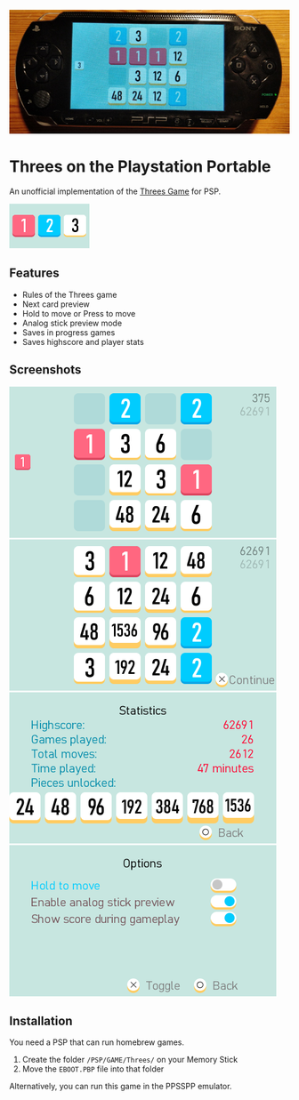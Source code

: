 ![](screenshots/photo.jpg)

# Threes on the Playstation Portable

An unofficial implementation of the [Threes Game](http://playthrees.com/) for PSP.

![](img/icon0.png)

## Features

- Rules of the Threes game
- Next card preview
- Hold to move or Press to move
- Analog stick preview mode
- Saves in progress games
- Saves highscore and player stats

## Screenshots

![](screenshots/screenshot0.png)
![](screenshots/screenshot1.png)
![](screenshots/screenshot2.png)
![](screenshots/screenshot3.png)

## Installation

You need a PSP that can run homebrew games.

1. Create the folder `/PSP/GAME/Threes/` on your Memory Stick
2. Move the `EBOOT.PBP` file into that folder

Alternatively, you can run this game in the PPSSPP emulator.